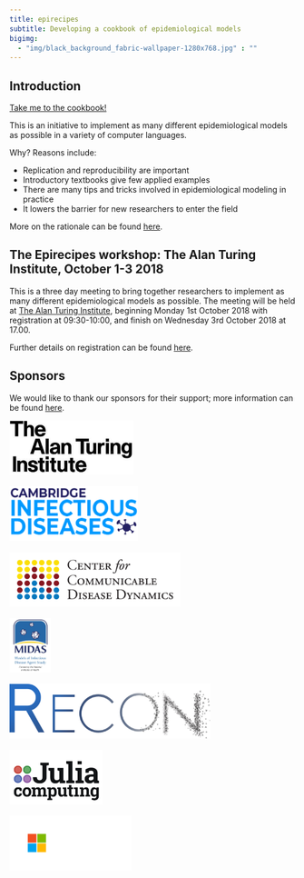 ```yaml
---
title: epirecipes
subtitle: Developing a cookbook of epidemiological models
bigimg:
  - "img/black_background_fabric-wallpaper-1280x768.jpg" : ""
---
```


## Introduction

[Take me to the cookbook!](http://epirecip.es/epicookbook/)

This is an initiative to implement as many different epidemiological models as possible in a variety of computer languages.

Why? Reasons include:
- Replication and reproducibility are important
- Introductory textbooks give few applied examples
- There are many tips and tricks involved in epidemiological modeling in practice
- It lowers the barrier for new researchers to enter the field

More on the rationale can be found [here](http://epirecip.es/rationale/).

## The Epirecipes workshop: The Alan Turing Institute, October 1-3 2018

This is a three day meeting to bring together researchers to implement as many different epidemiological models as possible. The meeting will be held at [The Alan Turing Institute](https:/www.turing.ac.uk/), beginning Monday 1st October 2018 with registration at 09:30-10:00, and finish on Wednesday 3rd October 2018 at 17.00.

Further details on registration can be found [here](http://epirecip.es/registration/).

## Sponsors

We would like to thank our sponsors for their support; more information can be found [here](http://epirecip.es/sponsors).

<a href="https://www.turing.ac.uk"><img src="img/ati.jpeg" alt="The Alan Turing Institute" height="96">
<br>
<br>
<a href="https://www.infectiousdisease.cam.ac.uk/"><img src="img/cid.png" alt="Cambridge Infectious Diseases" height="96">
<br>
<br>
<a href="https://www.infectiousdisease.cam.ac.uk/"><img src="img/ccdd.png" alt="Cambridge Infectious Diseases" height="96">
<br>
<br>
<a href="https://www.infectiousdisease.cam.ac.uk/"><img src="img/midas.png" alt="Cambridge Infectious Diseases" height="96">
<br>
<br>
<a href="https://www.repidemicsconsortium.org/"><img src="img/recon.png" alt="R Epidemics Consortium" height="96">
<br>
<br>
<a href="https://juliacomputing.com/"><img src="img/julia-computing.svg" alt="Julia Computing" height="96">
<br>
<br>
<a href="https://www.microsoft.com/en-us/research/"><img src="img/Microsoft.png" alt="Microsoft" height="96">
